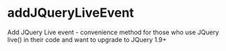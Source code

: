 addJQueryLiveEvent
==================

Add JQuery Live event  - convenience method for those who use JQuery live() in their code and want to upgrade to JQuery 1.9+

